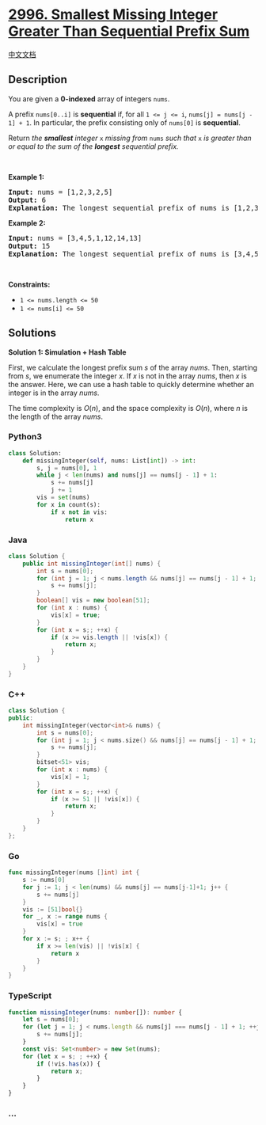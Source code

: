 # [2996. Smallest Missing Integer Greater Than Sequential Prefix Sum](https://leetcode.com/problems/smallest-missing-integer-greater-than-sequential-prefix-sum)

[中文文档](/solution/2900-2999/2996.Smallest%20Missing%20Integer%20Greater%20Than%20Sequential%20Prefix%20Sum/README.md)

## Description

<p>You are given a <strong>0-indexed</strong> array of integers <code>nums</code>.</p>

<p>A prefix <code>nums[0..i]</code> is <strong>sequential</strong> if, for all <code>1 &lt;= j &lt;= i</code>, <code>nums[j] = nums[j - 1] + 1</code>. In particular, the prefix consisting only of <code>nums[0]</code> is <strong>sequential</strong>.</p>

<p>Return <em>the <strong>smallest</strong> integer</em> <code>x</code> <em>missing from</em> <code>nums</code> <em>such that</em> <code>x</code> <em>is greater than or equal to the sum of the <strong>longest</strong> sequential prefix.</em></p>

<p>&nbsp;</p>
<p><strong class="example">Example 1:</strong></p>

<pre>
<strong>Input:</strong> nums = [1,2,3,2,5]
<strong>Output:</strong> 6
<strong>Explanation:</strong> The longest sequential prefix of nums is [1,2,3] with a sum of 6. 6 is not in the array, therefore 6 is the smallest missing integer greater than or equal to the sum of the longest sequential prefix.
</pre>

<p><strong class="example">Example 2:</strong></p>

<pre>
<strong>Input:</strong> nums = [3,4,5,1,12,14,13]
<strong>Output:</strong> 15
<strong>Explanation:</strong> The longest sequential prefix of nums is [3,4,5] with a sum of 12. 12, 13, and 14 belong to the array while 15 does not. Therefore 15 is the smallest missing integer greater than or equal to the sum of the longest sequential prefix.
</pre>

<p>&nbsp;</p>
<p><strong>Constraints:</strong></p>

<ul>
	<li><code>1 &lt;= nums.length &lt;= 50</code></li>
	<li><code>1 &lt;= nums[i] &lt;= 50</code></li>
</ul>

## Solutions

**Solution 1: Simulation + Hash Table**

First, we calculate the longest prefix sum $s$ of the array $nums$. Then, starting from $s$, we enumerate the integer $x$. If $x$ is not in the array $nums$, then $x$ is the answer. Here, we can use a hash table to quickly determine whether an integer is in the array $nums$.

The time complexity is $O(n)$, and the space complexity is $O(n)$, where $n$ is the length of the array $nums$.

<!-- tabs:start -->

### **Python3**

```python
class Solution:
    def missingInteger(self, nums: List[int]) -> int:
        s, j = nums[0], 1
        while j < len(nums) and nums[j] == nums[j - 1] + 1:
            s += nums[j]
            j += 1
        vis = set(nums)
        for x in count(s):
            if x not in vis:
                return x
```

### **Java**

```java
class Solution {
    public int missingInteger(int[] nums) {
        int s = nums[0];
        for (int j = 1; j < nums.length && nums[j] == nums[j - 1] + 1; ++j) {
            s += nums[j];
        }
        boolean[] vis = new boolean[51];
        for (int x : nums) {
            vis[x] = true;
        }
        for (int x = s;; ++x) {
            if (x >= vis.length || !vis[x]) {
                return x;
            }
        }
    }
}
```

### **C++**

```cpp
class Solution {
public:
    int missingInteger(vector<int>& nums) {
        int s = nums[0];
        for (int j = 1; j < nums.size() && nums[j] == nums[j - 1] + 1; ++j) {
            s += nums[j];
        }
        bitset<51> vis;
        for (int x : nums) {
            vis[x] = 1;
        }
        for (int x = s;; ++x) {
            if (x >= 51 || !vis[x]) {
                return x;
            }
        }
    }
};
```

### **Go**

```go
func missingInteger(nums []int) int {
	s := nums[0]
	for j := 1; j < len(nums) && nums[j] == nums[j-1]+1; j++ {
		s += nums[j]
	}
	vis := [51]bool{}
	for _, x := range nums {
		vis[x] = true
	}
	for x := s; ; x++ {
		if x >= len(vis) || !vis[x] {
			return x
		}
	}
}
```

### **TypeScript**

```ts
function missingInteger(nums: number[]): number {
    let s = nums[0];
    for (let j = 1; j < nums.length && nums[j] === nums[j - 1] + 1; ++j) {
        s += nums[j];
    }
    const vis: Set<number> = new Set(nums);
    for (let x = s; ; ++x) {
        if (!vis.has(x)) {
            return x;
        }
    }
}
```

### **...**

```

```

<!-- tabs:end -->
